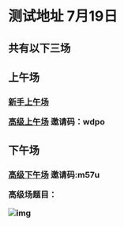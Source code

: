 # 测试地址 7月19日

## 共有以下三场
<h2> 上午场
<h3>

[新手上午场](luogu.org) <br>

[高级上午场](https://www.luogu.com.cn/contest/31721)    邀请码：wdpo


</h3>
<h2>
下午场


<h3>

[高级下午场](https://www.luogu.com.cn/contest/31723)    邀请码:m57u


高级场题目： 

![img](/_media/0719TEST.png)